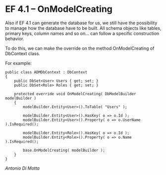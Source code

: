 # EF 4.1 – OnModelCreating

Also if EF 4.1 can generate the database for us, we still have the possibility to manage how the database have to be built.
All schema objects like tables, primary keys, column names and so on... can follow a specific construction behavior.

To do this, we can make the override on the method OnModelCreating of DbContext class.

For example:

    public class ADMDbContext : DbContext
    {
        public DbSet<User> Users { get; set; }
        public DbSet<Role> Roles { get; set; }
    
        protected override void OnModelCreating( DbModelBuilder modelBuilder )
        {
            modelBuilder.Entity<User>().ToTable( "Users" );
    
            modelBuilder.Entity<User>().HasKey( o => o.Id );
            modelBuilder.Entity<User>().Property( o => o.UserName ).IsRequired();
    
            modelBuilder.Entity<Role>().HasKey( o => o.Id );
            modelBuilder.Entity<Role>().Property( o => o.Name ).IsRequired();
    
            base.OnModelCreating( modelBuilder );
        }
    }
    
*Antonio Di Motta*